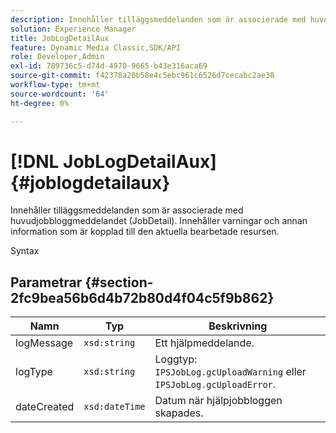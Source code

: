 ```yaml
---
description: Innehåller tilläggsmeddelanden som är associerade med huvudjobbloggmeddelandet (JobDetail). Innehåller varningar och annan information som är kopplad till den aktuella bearbetade resursen.
solution: Experience Manager
title: JobLogDetailAux
feature: Dynamic Media Classic,SDK/API
role: Developer,Admin
exl-id: 789736c5-d74d-4970-9665-b43e316aca69
source-git-commit: f42378a20b58e4c5ebc961c6526d7cecabc2ae38
workflow-type: tm+mt
source-wordcount: '64'
ht-degree: 0%

---
```


# [!DNL JobLogDetailAux]{#joblogdetailaux}

Innehåller tilläggsmeddelanden som är associerade med huvudjobbloggmeddelandet (JobDetail). Innehåller varningar och annan information som är kopplad till den aktuella bearbetade resursen.

Syntax

## Parametrar {#section-2fc9bea56b6d4b72b80d4f04c5f9b862}

| Namn | Typ | Beskrivning |
|---|---|---|
| logMessage | `xsd:string` | Ett hjälpmeddelande. |
| logType | `xsd:string` | Loggtyp: `IPSJobLog.gcUploadWarning` eller `IPSJobLog.gcUploadError`. |
| dateCreated | `xsd:dateTime` | Datum när hjälpjobbloggen skapades. |
